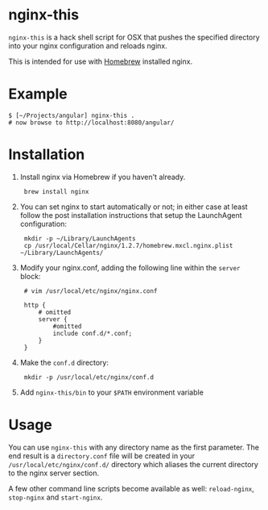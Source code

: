 # nginx-this
`nginx-this` is a hack shell script for OSX that pushes the specified directory into your nginx configuration and 
reloads nginx.

This is intended for use with [Homebrew](http://mxcl.github.io/homebrew/) installed nginx.

# Example

    $ [~/Projects/angular] nginx-this .
    # now browse to http://localhost:8080/angular/

# Installation

1. Install nginx via Homebrew if you haven't already.

        brew install nginx

2. You can set nginx to start automatically or not; in either case at least follow the post installation instructions
that setup the LaunchAgent configuration:

        mkdir -p ~/Library/LaunchAgents
        cp /usr/local/Cellar/nginx/1.2.7/homebrew.mxcl.nginx.plist ~/Library/LaunchAgents/

3. Modify your nginx.conf, adding the following line within the `server` block:

        # vim /usr/local/etc/nginx/nginx.conf

        http {
            # omitted
            server {
                #omitted
                include conf.d/*.conf;
            }
        }

4. Make the `conf.d` directory:

        mkdir -p /usr/local/etc/nginx/conf.d

5. Add `nginx-this/bin` to your `$PATH` environment variable

# Usage

You can use `nginx-this` with any directory name as the first parameter. The end result is a `directory.conf` file will
be created in your `/usr/local/etc/nginx/conf.d/` directory which aliases the current directory to the nginx server
section.

A few other command line scripts become available as well: `reload-nginx`, `stop-nginx` and `start-nginx`.


